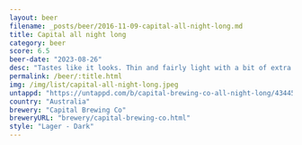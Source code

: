 ```yaml
---
layout: beer
filename: _posts/beer/2016-11-09-capital-all-night-long.md
title: Capital all night long
category: beer
score: 6.5
beer-date: "2023-08-26"
desc: "Tastes like it looks. Thin and fairly light with a bit of extra malt. Not terribly exciting"
permalink: /beer/:title.html
img: /img/list/capital-all-night-long.jpeg
untappd: "https://untappd.com/b/capital-brewing-co-all-night-long/4344514"
country: "Australia"
brewery: "Capital Brewing Co"
breweryURL: "brewery/capital-brewing-co.html"
style: "Lager - Dark"
---
```

